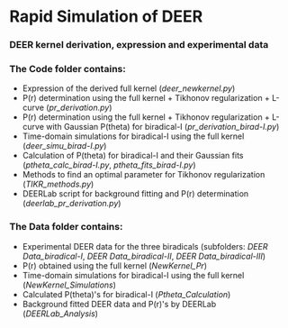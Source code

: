 # Rapid Simulation of DEER
### DEER kernel derivation, expression and experimental data 

### The **Code** folder contains:
- Expression of the derived full kernel (*deer_newkernel.py*)
- P(r) determination using the full kernel + Tikhonov regularization + L-curve (*pr_derivation.py*)
- P(r) determination using the full kernel + Tikhonov regularization + L-curve with Gaussian P(theta) for biradical-I (*pr_derivation_birad-I.py*)
- Time-domain simulations for biradical-I using the full kernel (*deer_simu_birad-I.py*)
- Calculation of P(theta) for biradical-I and their Gaussian fits (*ptheta_calc_birad-I.py*, *ptheta_fits_birad-I.py*) 
- Methods to find an optimal parameter for Tikhonov regularization (*TIKR_methods.py*)
- DEERLab script for background fitting and P(r) determination (*deerlab_pr_derivation.py*)

### The **Data** folder contains:
- Experimental DEER data for the three biradicals (subfolders: *DEER Data_biradical-I*, *DEER Data_biradical-II*, *DEER Data_biradical-III*)
- P(r) obtained using the full kernel (*NewKernel_Pr*)
- Time-domain simulations for biradical-I using the full kernel (*NewKernel_Simulations*)
- Calculated P(theta)'s for biradical-I (*Ptheta_Calculation*)
- Background fitted DEER data and P(r)'s by DEERLab (*DEERLab_Analysis*) 

